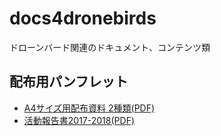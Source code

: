 # docs4dronebirds
ドローンバード関連のドキュメント、コンテンツ類


## 配布用パンフレット
* [A4サイズ用配布資料 2種類(PDF)](https://github.com/dronebird/docs4dronebirds/blob/master/DRONEBIRDposter_2017-04-06%20(2).pdf)
* [活動報告書2017-2018(PDF)](https://github.com/dronebird/docs4dronebirds/blob/master/DRONEBIRDposter_2017-04-06%20(2).pdf)
